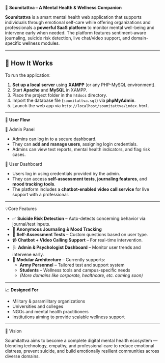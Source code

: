 🧠 **Soumitattva – A Mental Health & Wellness Companion**

**Soumitattva** is a smart mental health web application that supports individuals through emotional self-care while offering organizations and professionals a **powerful SaaS platform** to monitor mental well-being and intervene early when needed. The platform features sentiment-aware journaling, suicide risk detection, live chat/video support, and domain-specific wellness modules.

---

## 🚩 How It Works

To run the application:

1. **Set up a local server** using **XAMPP** (or any PHP-MySQL environment).
2. Start **Apache** and **MySQL** in XAMPP.
3. Place the project folder in the `htdocs` directory.
4. Import the database file (`soumitattva.sql`) via **phpMyAdmin**.
5. Launch the web app via `http://localhost/soumitattva/index.html`.

---

👥 **User Flow**

🔐 Admin Panel
- Admins can log in to a secure dashboard.
- They can **add and manage users**, assigning login credentials.
- Admins can view test reports, mental health indicators, and flag risk cases.

👤 User Dashboard
- Users log in using credentials provided by the admin.
- They can access **self-assessment tests**, **journaling features**, and **mood tracking tools**.
- The platform includes a **chatbot-enabled video call service** for live support with a professional.

---

💡Core Features

- ✅ **Suicide Risk Detection** – Auto-detects concerning behavior via journal/test inputs.
- 🧘 **Anonymous Journaling & Mood Tracking**
- 🧠 **Self-Assessment Tests** – Custom questions based on user type.
- 📹 **Chatbot + Video Calling Support** – For real-time intervention.
- 🩺 **Admin & Psychologist Dashboard** – Monitor user trends and intervene early.
- 🧩 **Modular Architecture** – Currently supports:
  - **Army Personnel** – Tailored test and support system
  - **Students** – Wellness tools and campus-specific needs
  - *(More domains like corporate, healthcare, etc. coming soon)*

---

 📈 **Designed For**

- Military & paramilitary organizations
- Universities and colleges
- NGOs and mental health practitioners
- Institutions aiming to provide scalable wellness support

---

🚀 Vision

Soumitattva aims to become a complete digital mental health ecosystem — blending technology, empathy, and professional care to reduce emotional distress, prevent suicide, and build emotionally resilient communities across diverse domains.

